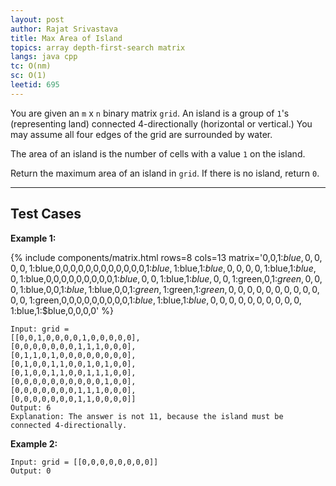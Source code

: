 ```yaml
---
layout: post 
author: Rajat Srivastava
title: Max Area of Island
topics: array depth-first-search matrix
langs: java cpp
tc: O(nm)
sc: O(1)
leetid: 695
---
```


You are given an `m` x `n` binary matrix `grid`. An island is a group of `1`'s (representing land) connected
4-directionally (horizontal or vertical.)
You may assume all four edges of the grid are surrounded by water.

The area of an island is the number of cells with a value `1` on the island.

Return the maximum area of an island in `grid`. If there is no island, return `0`.

---

## Test Cases

**Example 1:**

{% include components/matrix.html rows=8 cols=13 matrix='0,0,1:$blue,0,0,0,0,1:$blue,0,0,0,0,0,0,0,0,0,0,0,0,1:$blue,1:$blue,1:$blue,0,0,0,0,1:$blue,1:$blue,0,1:$blue,0,0,0,0,0,0,0,0,0,1:$blue,0,0,1:$blue,1:$blue,0,0,1:$green,0,1:$green,0,0,0,1:$blue,0,0,1:$blue,1:$blue,0,0,1:$green,1:$green,1:$green,0,0,0,0,0,0,0,0,0,0,0,0,1:$green,0,0,0,0,0,0,0,0,0,1:$blue,1:$blue,1:$blue,0,0,0,0,0,0,0,0,0,0,1:$blue,1:$blue,0,0,0,0' %}

```
Input: grid = 
[[0,0,1,0,0,0,0,1,0,0,0,0,0],
[0,0,0,0,0,0,0,1,1,1,0,0,0],
[0,1,1,0,1,0,0,0,0,0,0,0,0],
[0,1,0,0,1,1,0,0,1,0,1,0,0],
[0,1,0,0,1,1,0,0,1,1,1,0,0],
[0,0,0,0,0,0,0,0,0,0,1,0,0],
[0,0,0,0,0,0,0,1,1,1,0,0,0],
[0,0,0,0,0,0,0,1,1,0,0,0,0]]
Output: 6
Explanation: The answer is not 11, because the island must be connected 4-directionally.
```

**Example 2:**

```
Input: grid = [[0,0,0,0,0,0,0,0]]
Output: 0
```